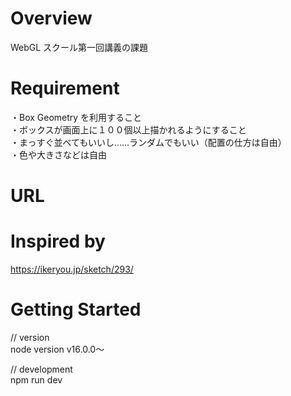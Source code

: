 # Overview

WebGL スクール第一回講義の課題

# Requirement

・Box Geometry を利用すること<br>
・ボックスが画面上に１００個以上描かれるようにすること<br>
・まっすぐ並べてもいいし……ランダムでもいい（配置の仕方は自由）<br>
・色や大きさなどは自由

# URL


# Inspired by
https://ikeryou.jp/sketch/293/

# Getting Started

// version<br>
node version v16.0.0〜

// development<br>
npm run dev
